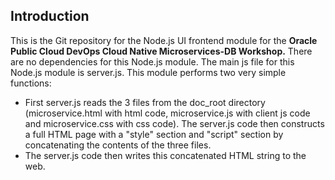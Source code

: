 ## Introduction

This is the Git repository for the Node.js UI frontend module for the **Oracle Public Cloud DevOps Cloud Native Microservices-DB Workshop.** There are no dependencies for this Node.js module.  The main js file for this Node.js module is server.js.  This module performs two very simple functions:
- First server.js reads the 3 files from the doc_root directory (microservice.html with html code, microservice.js with client js code and microservice.css with css code).  The server.js code then constructs a full HTML page with a "style" section and "script" section by concatenating the contents of the three files.
- The server.js code then writes this concatenated HTML string to the web.